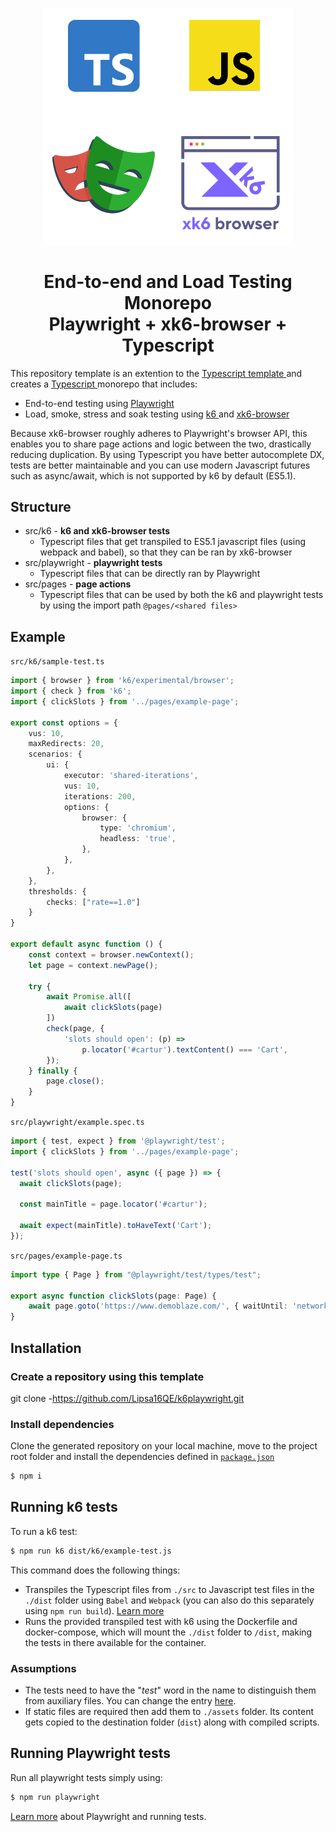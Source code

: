 <p align="center">
  <a href="https://k6.io/docs/javascript-api/xk6-browser/">
  <img src="docs/header.png" width="400"/>
  </a>
</p>
<h1 align="center">
End-to-end and Load Testing Monorepo
<br>
 Playwright + xk6-browser + Typescript
</h1>

This repository template is an extention to the <a href="https://github.com/grafana/k6-template-typescript"> Typescript template </a> and creates a <a href="https://www.typescriptlang.org/"> Typescript </a> monorepo that includes:

- End-to-end testing using <a href="https://playwright.dev/"> Playwright </a>
- Load, smoke, stress and soak testing using <a href="https://k6.io/docs/"> k6 </a> and <a href="https://k6.io/docs/javascript-api/xk6-browser/"> xk6-browser </a>

Because xk6-browser roughly adheres to Playwright's browser API, this enables you to share page actions and logic between the two, drastically reducing duplication. By using Typescript you have better autocomplete DX, tests are better maintainable and you can use modern Javascript futures such as async/await, which is not supported by k6 by default (ES5.1).

## Structure

- src/k6 - **k6 and xk6-browser tests**
  - Typescript files that get transpiled to ES5.1 javascript files (using webpack and babel), so that they can be ran by xk6-browser
- src/playwright - **playwright tests**
  - Typescript files that can be directly ran by Playwright
- src/pages - **page actions**
  - Typescript files that can be used by both the k6 and playwright tests by using the import path `@pages/<shared files>`

## Example

`src/k6/sample-test.ts`

```Typescript
import { browser } from 'k6/experimental/browser';
import { check } from 'k6';
import { clickSlots } from '../pages/example-page';

export const options = {
    vus: 10,
    maxRedirects: 20,
    scenarios: {
        ui: {
            executor: 'shared-iterations',
            vus: 10,
            iterations: 200,
            options: {
                browser: {
                    type: 'chromium',
                    headless: 'true',
                },
            },
        },
    },
    thresholds: {
        checks: ["rate==1.0"]
    }
}

export default async function () {
    const context = browser.newContext();
    let page = context.newPage();

    try {
        await Promise.all([
            await clickSlots(page)
        ])
        check(page, {
            'slots should open': (p) =>
                p.locator('#cartur').textContent() === 'Cart',
        });
    } finally {
        page.close();
    }
}
```

`src/playwright/example.spec.ts`

```Typescript
import { test, expect } from '@playwright/test';
import { clickSlots } from '../pages/example-page';

test('slots should open', async ({ page }) => {
  await clickSlots(page);

  const mainTitle = page.locator('#cartur');

  await expect(mainTitle).toHaveText('Cart');
});
```

`src/pages/example-page.ts`

```Typescript
import type { Page } from "@playwright/test/types/test";

export async function clickSlots(page: Page) {
    await page.goto('https://www.demoblaze.com/', { waitUntil: 'networkidle' })
}
```

## Installation

### Create a repository using this template

git clone -https://github.com/Lipsa16QE/k6playwright.git

### Install dependencies

Clone the generated repository on your local machine, move to the project root folder and install the dependencies defined in [`package.json`](./package.json)

```bash
$ npm i
```

## Running k6 tests

To run a k6 test:

```bash
$ npm run k6 dist/k6/example-test.js
```

This command does the following things:

- Transpiles the Typescript files from `./src` to Javascript test files in the `./dist` folder using `Babel` and `Webpack` (you can also do this separately using `npm run build`). [Learn more](https://k6.io/docs/using-k6/modules#bundling-node-modules)
- Runs the provided transpiled test with k6 using the Dockerfile and docker-compose, which will mount the `./dist` folder to `/dist`, making the tests in there available for the container.

### Assumptions

- The tests need to have the "_test_" word in the name to distinguish them from auxiliary files. You can change the entry [here](./webpack.config.js#L8).
- If static files are required then add them to `./assets` folder. Its content gets copied to the destination folder (`dist`) along with compiled scripts.

## Running Playwright tests

Run all playwright tests simply using:

```bash
$ npm run playwright
```

[Learn more](https://playwright.dev/docs/intro) about Playwright and running tests.
